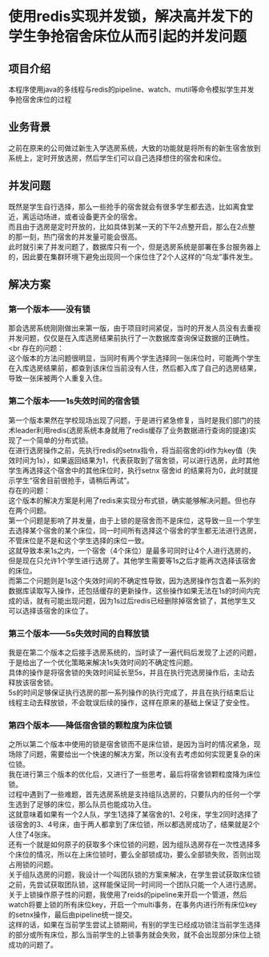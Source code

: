 # 使用redis实现并发锁，解决高并发下的学生争抢宿舍床位从而引起的并发问题
## 项目介绍
本程序使用java的多线程与redis的pipeline、watch、mutil等命令模拟学生并发争抢宿舍床位的过程
## 业务背景
之前在原来的公司做过新生入学选房系统，大致的功能就是将所有的新生宿舍放到系统上，定时开放选房，然后学生们可以自己选择想住的宿舍和床位。
## 并发问题
既然是学生自行选择，那么一些抢手的宿舍就会有很多学生都去选，比如离食堂近，离运动场进，或者设备更齐全的宿舍。<br>
而且由于选房是定时开放的，比如具体到某一天的下午2点整开启，那么在2点整的那一刻，热门宿舍的并发量可能会很高。<br>
此时就引来了并发问题了，数据库只有一个，但是选房系统是部署在多台服务器上的，因此要在集群环境下避免出现同一个床位住了2个人这样的“乌龙”事件发生。
## 解决方案
### 第一个版本——没有锁
那会选房系统刚刚做出来第一版，由于项目时间紧促，当时的开发人员没有去重视并发问题，仅仅是在入库选房结果前执行了一次数据库查询保证数据的正确性。<br
存在的问题：<br>
这个版本的方法问题很明显，当同时有两个学生选择同一张床位时，可能两个学生在入库选房结果前，都查到该床位当前没有人住，然后都入库了自己的选房结果，导致一张床被两个人重复入住。
### 第二个版本——1s失效时间的宿舍锁
第一个版本果然在学校现场出现了问题，于是进行紧急修复，当时是我们部门的技术leader利用redis(选房系统本身就用了redis缓存了业务数据进行查询的提速)实现了一个简单的分布式锁。<br>
在进行选房操作之前，先执行redis的setnx指令，将当前宿舍的id作为key值（失效时间为1s），如果返回结果为1，代表获取到了宿舍锁，可以进行选房，此时其他学生再选择这个宿舍中的其他床位时，执行setnx 宿舍id 的结果将为0，此时就提示学生“宿舍目前很抢手，请稍后再试”。<br>
存在的问题：<br>
这个版本的解决方案是利用了redis来实现分布式锁，确实能够解决问题。但也存在两个问题。<br>
第一个问题是影响了并发量，由于上锁的是宿舍而不是床位，这导致一旦一个学生去选择某个宿舍的某个床位，同一时间所有选择这个宿舍的学生都无法进行选房，不管床位是不是和这个学生选择的床位一致。<br>
这就导致本来1s之内，一个宿舍（4个床位）是最多可同时让4个人进行选房的，但是现在只允许1个学生进行选房了。其他学生需要等1s之后才能再次选择该宿舍的床位。<br>
而第二个问题则是1s这个失效时间的不确定性导致，因为选房操作包含着一系列的数据库读取写入操作，还包括缓存的更新操作，这些操作如果无法在1s的时间内完成的话，就有可能出现问题，因为1s过后redis已经删除掉宿舍锁了，其他学生又可以选择该宿舍的床位了。
### 第三个版本——5s失效时间的自释放锁
我是在第二个版本之后接手选房系统的，当时读了一遍代码后发现了上述的问题，于是给出了一个优化策略来解决1s失效时间的不确定性问题。<br>
具体的操作是将宿舍锁的失效时间延长至5s，并且在执行完选房操作后，主动去释放该宿舍锁。<br>
5s的时间足够保证执行选房的那一系列操作的执行完成了，并且在执行结束后让线程主动去释放锁，不会耽误后续的操作，这样在原来的基础上保证了安全性。
### 第四个版本——降低宿舍锁的颗粒度为床位锁
之所以第二个版本中使用的锁是宿舍锁而不是床位锁，是因为当时的情况紧急，现场除了问题，需要给出一个快速的解决方案，所以没有去考虑如何实现更复杂的床位锁。<br>
我在进行第三个版本的优化后，又进行了一些思考，最后将宿舍锁颗粒度降为床位锁。<br>
过程中遇到了一些难题，首先选房系统是支持组队选房的，只要队内的任何一个学生选到了足够的床位，那么队员也能成功入住。<br>
这就意味着如果有一个2人队，学生1选择了某宿舍的1、2号床，学生2同时选择了该宿舍的3、4号床，由于两人都拿到了床位锁，所以都选房成功了，结果就是2个人住了4张床。<br>
还有一个就是如何原子的获取多个床位锁的问题，因为组队选房存在一次性选择多个床位的情况，所以在上床位锁时，要么全部锁成功，要么全部锁失败，否则出现占用锁的问题。<br>
关于组队选房的问题，我设计一个叫团队锁的方案来解决，在学生尝试获取床位锁之前，先尝试获取团队锁，这样能保证同一时间同一个团队只能一个人进行选房。<br>
关于上锁操作原子性的问题，我使用了reids的pipeline来开启一个管道，然后watch将要上锁的所有床位key，开启一个multi事务，在事务内进行所有床位key的setnx操作，最后由pipeline统一提交。<br>
这样的话，如果在当前学生尝试上锁期间，有别的学生已经成功锁注当前学生选择的部分或所有床位，那么当前学生的上锁事务就会失败，就不会出现部分床位上锁成功的问题了。<br>
